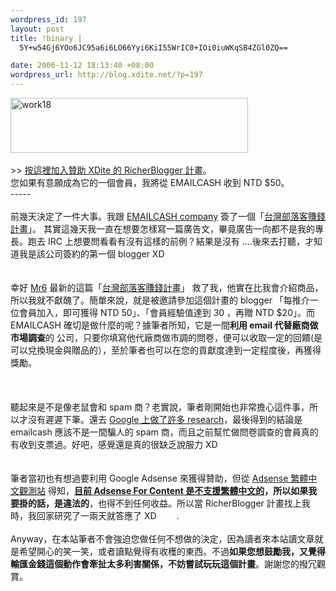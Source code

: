 ```yaml
--- 
wordpress_id: 197
layout: post
title: !binary |
  5Y+w54Gj6YOo6JC95a6i6LO66Yyi6KiI55WrIC0+IOi0iuWKqSB4ZGl0ZQ==

date: 2006-11-12 18:13:40 +08:00
wordpress_url: http://blog.xdite.net/?p=197
---
```

<a href="http://www.emailcash.com.tw/richerblogger/"><img width="380" height="88" alt="work18" src="http://static.flickr.com/121/295183120_b2899df9be_o.jpg" /></a><br /><br />&gt;&gt; <a href="http://www.emailcash.com.tw/join.asp?refer=xdite">按這裡加入贊助 XDite 的 RicherBlogger 計畫</a>。<br />您如果有意願成為它的一個會員，我將從 EMAILCASH 收到 NTD $50。　　　　　　　　　　　　　　　　　　　　　　　　　　　　　　　　　　　　　　<br />-----<br /><br />前幾天決定了一件大事。我跟 <a href="http://www.emailcash.com.tw/">EMAILCASH company</a> 簽了一個「<a href="http://www.emailcash.com.tw/richerblogger/">台灣部落客賺錢計畫</a>」。 其實這幾天我一直在想要怎樣寫一篇廣告文，畢竟廣告一向都不是我的專長。跑去 IRC 上想要問看看有沒有這樣的前例？結果是沒有 ....後來去打聽，才知道我是該公司簽約的第一個 blogger XD　　　　　　　　　　　　　　　　　　　　　　　　　　　　　　　　　　　　　　<br /><br /><br />幸好 <a href="http://mr6.cc/">Mr6</a>  最新的這篇「<a href="http://mr6.cc/?p=528">台灣部落客賺錢計畫</a>」 救了我，他實在比我會介紹商品，所以我就不獻醜了。簡單來說，就是被邀請參加這個計畫的 blogger 「每推介一位會員加入，即可獲得 NTD 50」、「會員經驗值達到 30 ，再贈 NTD $20」。而 EMAILCASH 確切是做什麼的呢？據筆者所知，它是一間<strong>利用 email 代替廠商做市場調查</strong>的 公司，只要你填寫他代廠商做市調的問卷，便可以收取一定的回饋(是可以兌換現金與贈品的），至於筆者也可以在您的貢獻度達到一定程度後，再獲得獎勵。　　 　　　　　　　　　　　　　　　　　　　　　　　　　　　　　　　　　　　　　　　　　　　　　　　　　　　　　　　　　　　<br /><br /><br /><br />聽起來是不是像老鼠會和 spam 商？老實說，筆者剛開始也非常擔心這件事，所以才沒有遲遲下筆。還去 <a href="http://www.google.com.tw/search?hl=zh-TW&amp;q=emailcash&amp;amp;btnG=Google+%E6%90%9C%E5%B0%8B&amp;meta=">Google 上做了許多 research</a>，最後得到的結論是 emailcash 應該不是一間騙人的 spam 商，而且之前幫忙做問卷調查的會員真的有收到支票過。好吧，感覺還是真的很缺乏說服力 XD　　<br /><br /><br />筆者當初也有想過要利用 Google Adsense 來獲得贊助，但從 <a href="http://adsense-tw.blogspot.com/">Adsense 繁體中文觀測站</a> 得知，<strong><a href="http://adsense-tw.blogspot.com/2006/11/adsense_10.html">目前 Adsense For Content 是不支援繁體中文的</a>，所以如果我要掛的話，是違法的</strong>，也得不到任何收益。所以當 RicherBlogger 計畫找上我時，我回家研究了一兩天就答應了 XD 　　.<br /><br />Anyway，在本站筆者不會強迫您做任何不想做的決定，因為讀者來本站讀文章就是希望開心的笑一笑，或者讀點覺得有收穫的東西。不過<strong>如果您想鼓勵我，又覺得輸匯金錢這個動作會牽扯太多利害關係，不妨嘗試玩玩這個計畫</strong>。謝謝您的撥冗觀賞。
